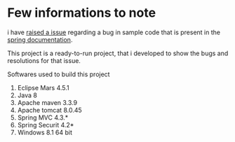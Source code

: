 # Few informations to note

i have [raised a issue](https://github.com/spring-projects/spring-security/issues/4470) regarding a bug in sample code that is present in the [spring documentation](http://docs.spring.io/spring-security/site/docs/4.2.x/reference/htmlsingle/#ns-form-and-basic).

This project is a ready-to-run project, that i developed to show the bugs and resolutions for that issue.

Softwares used to build this project

1. Eclipse Mars 4.5.1
2. Java 8
3. Apache maven 3.3.9
4. Apache tomcat 8.0.45
5. Spring MVC 4.3.*
6. Spring Securit 4.2*
7. Windows 8.1 64 bit
